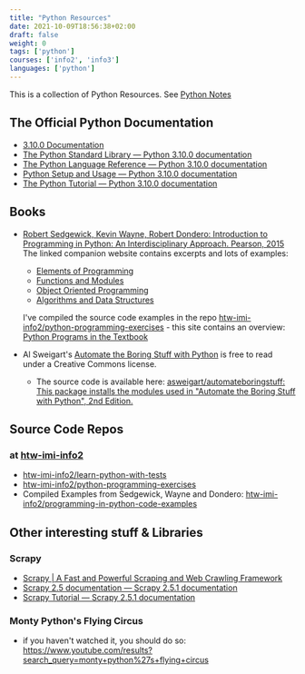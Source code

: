 ```yaml
---
title: "Python Resources"
date: 2021-10-09T18:56:38+02:00
draft: false
weight: 0
tags: ['python']
courses: ['info2', 'info3']
languages: ['python']
---
```

This is a collection of Python Resources. See [Python Notes](../python/)

## The Official Python Documentation

- [3.10.0 Documentation](https://docs.python.org/3/)
- [The Python Standard Library — Python 3.10.0 documentation](https://docs.python.org/3/library/index.html)
- [The Python Language Reference — Python 3.10.0 documentation](https://docs.python.org/3/reference/index.html)
- [Python Setup and Usage — Python 3.10.0 documentation](https://docs.python.org/3/using/index.html)
- [The Python Tutorial — Python 3.10.0 documentation](https://docs.python.org/3/tutorial/index.html)

## Books

- [Robert Sedgewick, Kevin Wayne, Robert Dondero: Introduction to Programming in Python: An Interdisciplinary Approach. Pearson, 2015](https://introcs.cs.princeton.edu/python/home/)
  The linked companion website contains excerpts and lots of examples:
  - [Elements of Programming](https://introcs.cs.princeton.edu/python/10elements/)
  - [Functions and Modules](https://introcs.cs.princeton.edu/python/20functions/)
  - [Object Oriented Programming](https://introcs.cs.princeton.edu/python/30oop/)
  - [Algorithms and Data Structures](https://introcs.cs.princeton.edu/python/40algorithms/)

  I've compiled the source code examples in the repo
  [htw-imi-info2/python-programming-exercises](https://github.com/htw-imi-info2/python-programming-exercises) - this site contains an overview: [Python Programs in the Textbook](https://introcs.cs.princeton.edu/python/code/)


- Al Sweigart's [Automate the Boring Stuff with Python](https://automatetheboringstuff.com/2e/) is free to read under a Creative Commons license.
   - The source code is available here: [asweigart/automateboringstuff: This package installs the modules used in "Automate the Boring Stuff with Python", 2nd Edition.](https://github.com/asweigart/automateboringstuff)


## Source Code Repos

### at [htw-imi-info2](https://github.com/htw-imi-info2)

- [htw-imi-info2/learn-python-with-tests](https://github.com/htw-imi-info2/learn-python-with-tests)
- [htw-imi-info2/python-programming-exercises](https://github.com/htw-imi-info2/python-programming-exercises)
- Compiled Examples from Sedgewick, Wayne and Dondero: [htw-imi-info2/programming-in-python-code-examples](https://github.com/htw-imi-info2/programming-in-python-code-examples)


## Other interesting stuff & Libraries

### Scrapy

- [Scrapy | A Fast and Powerful Scraping and Web Crawling Framework](https://scrapy.org/)
- [Scrapy 2.5 documentation — Scrapy 2.5.1 documentation](https://docs.scrapy.org/en/latest/)
- [Scrapy Tutorial — Scrapy 2.5.1 documentation](https://docs.scrapy.org/en/latest/intro/tutorial.html)

### Monty Python's Flying Circus

- if you haven't watched it, you should do so: https://www.youtube.com/results?search_query=monty+python%27s+flying+circus
